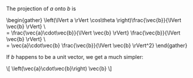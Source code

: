 The projection of $a$ onto $b$ is

\begin{gather}
\left(\lVert a \rVert \cos\theta \right)\frac{\vec{b}}{\lVert \vec{b} \rVert} \\\
= \frac{\vec{a}\cdot\vec{b}}{\lVert \vec{b} \rVert} \frac{\vec{b}}{\lVert \vec{b} \rVert} \\\
= \vec{a}\cdot\vec{b} \frac{\vec{b}}{\lVert \vec{b} \rVert^2} 
\end{gather}

If $b$ happens to be a unit vector, we get a much simpler:

\\[
\left(\vec{a}\cdot\vec{b}\right) \vec{b}
\\]